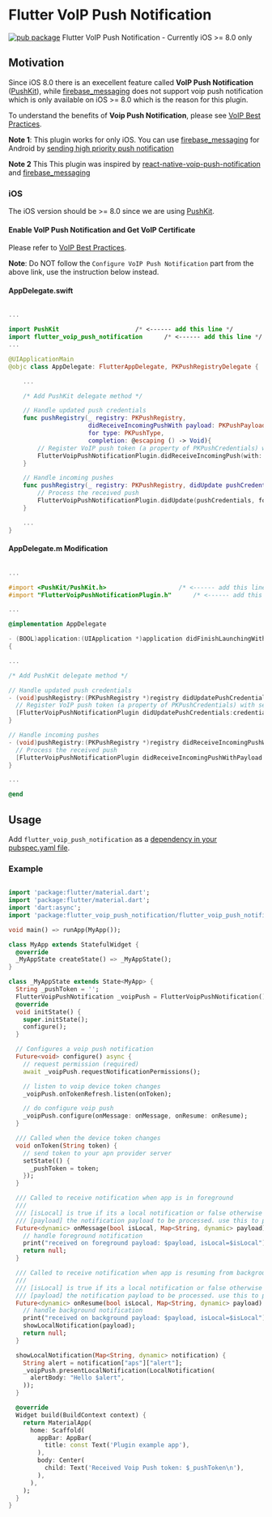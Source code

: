 # Flutter VoIP Push Notification
[![pub package](https://img.shields.io/pub/v/flutter_voip_push_notification.svg)](https://pub.dartlang.org/packages/flutter_voip_push_notification)
Flutter VoIP Push Notification - Currently iOS >= 8.0 only

## Motivation

Since iOS 8.0 there is an execellent feature called **VoIP Push Notification** ([PushKit][1]), while [firebase_messaging][3] does not support voip push notification which is only available on iOS >= 8.0 which is the reason for this plugin.

To understand the benefits of **Voip Push Notification**, please see [VoIP Best Practices][2].

**Note 1**: This plugin works for only iOS. You can use [firebase_messaging][3] for Android by [sending high priority push notification][5]

**Note 2** This This plugin was inspired by [react-native-voip-push-notification][4] and [firebase_messaging][3]

### iOS

The iOS version should be >= 8.0 since we are using [PushKit][1].

#### Enable VoIP Push Notification and Get VoIP Certificate

Please refer to [VoIP Best Practices][2].

**Note**: Do NOT follow the `Configure VoIP Push Notification` part from the above link, use the instruction below instead.


#### AppDelegate.swift


```swift

...

import PushKit                     /* <------ add this line */
import flutter_voip_push_notification      /* <------ add this line */
...

@UIApplicationMain
@objc class AppDelegate: FlutterAppDelegate, PKPushRegistryDelegate {

    ...

    /* Add PushKit delegate method */

    // Handle updated push credentials
    func pushRegistry(_ registry: PKPushRegistry,
                      didReceiveIncomingPushWith payload: PKPushPayload,
                      for type: PKPushType,
                      completion: @escaping () -> Void){
        // Register VoIP push token (a property of PKPushCredentials) with server
        FlutterVoipPushNotificationPlugin.didReceiveIncomingPush(with: payload, forType: type.rawValue)
    }

    // Handle incoming pushes
    func pushRegistry(_ registry: PKPushRegistry, didUpdate pushCredentials: PKPushCredentials, for type: PKPushType) {
        // Process the received push
        FlutterVoipPushNotificationPlugin.didUpdate(pushCredentials, forType: type.rawValue);
    }

    ...
}
```

#### AppDelegate.m Modification


```objective-c

...

#import <PushKit/PushKit.h>                    /* <------ add this line */
#import "FlutterVoipPushNotificationPlugin.h"      /* <------ add this line */

...

@implementation AppDelegate

- (BOOL)application:(UIApplication *)application didFinishLaunchingWithOptions:(NSDictionary *)launchOptions
{

...

/* Add PushKit delegate method */

// Handle updated push credentials
- (void)pushRegistry:(PKPushRegistry *)registry didUpdatePushCredentials:(PKPushCredentials *)credentials forType:(NSString *)type {
  // Register VoIP push token (a property of PKPushCredentials) with server
  [FlutterVoipPushNotificationPlugin didUpdatePushCredentials:credentials forType:(NSString *)type];
}

// Handle incoming pushes
- (void)pushRegistry:(PKPushRegistry *)registry didReceiveIncomingPushWithPayload:(PKPushPayload *)payload forType:(NSString *)type {
  // Process the received push
  [FlutterVoipPushNotificationPlugin didReceiveIncomingPushWithPayload:payload forType:(NSString *)type];
}

...

@end

```

## Usage
Add `flutter_voip_push_notification` as a [dependency in your pubspec.yaml file](https://flutter.io/using-packages/).

### Example


```dart

import 'package:flutter/material.dart';
import 'package:flutter/material.dart';
import 'dart:async';
import 'package:flutter_voip_push_notification/flutter_voip_push_notification.dart';

void main() => runApp(MyApp());

class MyApp extends StatefulWidget {
  @override
  _MyAppState createState() => _MyAppState();
}

class _MyAppState extends State<MyApp> {
  String _pushToken = '';
  FlutterVoipPushNotification _voipPush = FlutterVoipPushNotification();
  @override
  void initState() {
    super.initState();
    configure();
  }

  // Configures a voip push notification
  Future<void> configure() async {
    // request permission (required)
    await _voipPush.requestNotificationPermissions();

    // listen to voip device token changes
    _voipPush.onTokenRefresh.listen(onToken);

    // do configure voip push
    _voipPush.configure(onMessage: onMessage, onResume: onResume);
  }

  /// Called when the device token changes
  void onToken(String token) {
    // send token to your apn provider server
    setState(() {
      _pushToken = token;
    });
  }

  /// Called to receive notification when app is in foreground
  ///
  /// [isLocal] is true if its a local notification or false otherwise (remote notification)
  /// [payload] the notification payload to be processed. use this to present a local notification
  Future<dynamic> onMessage(bool isLocal, Map<String, dynamic> payload) {
    // handle foreground notification
    print("received on foreground payload: $payload, isLocal=$isLocal");
    return null;
  }

  /// Called to receive notification when app is resuming from background
  ///
  /// [isLocal] is true if its a local notification or false otherwise (remote notification)
  /// [payload] the notification payload to be processed. use this to present a local notification
  Future<dynamic> onResume(bool isLocal, Map<String, dynamic> payload) {
    // handle background notification
    print("received on background payload: $payload, isLocal=$isLocal");
    showLocalNotification(payload);
    return null;
  }

  showLocalNotification(Map<String, dynamic> notification) {
    String alert = notification["aps"]["alert"];
    _voipPush.presentLocalNotification(LocalNotification(
      alertBody: "Hello $alert",
    ));
  }

  @override
  Widget build(BuildContext context) {
    return MaterialApp(
      home: Scaffold(
        appBar: AppBar(
          title: const Text('Plugin example app'),
        ),
        body: Center(
          child: Text('Received Voip Push token: $_pushToken\n'),
        ),
      ),
    );
  }
}

```

[1]: https://developer.apple.com/library/ios/documentation/NetworkingInternet/Reference/PushKit_Framework/index.html
[2]: https://developer.apple.com/library/ios/documentation/Performance/Conceptual/EnergyGuide-iOS/OptimizeVoIP.html
[3]: https://github.com/FirebaseExtended/flutterfire/tree/master/packages/firebase_messaging
[4]: https://github.com/react-native-webrtc/react-native-voip-push-notification
[5]: https://developers.google.com/cloud-messaging/concept-options#setting-the-priority-of-a-message
